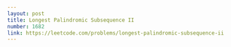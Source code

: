 ```yaml
---
layout: post
title: Longest Palindromic Subsequence II
number: 1682
link: https://leetcode.com/problems/longest-palindromic-subsequence-ii
---
```

